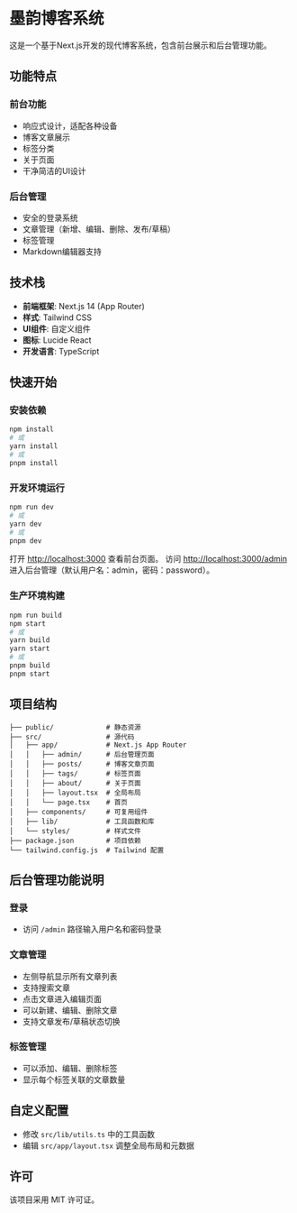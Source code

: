 # 墨韵博客系统

这是一个基于Next.js开发的现代博客系统，包含前台展示和后台管理功能。

## 功能特点

### 前台功能
- 响应式设计，适配各种设备
- 博客文章展示
- 标签分类
- 关于页面
- 干净简洁的UI设计

### 后台管理
- 安全的登录系统
- 文章管理（新增、编辑、删除、发布/草稿）
- 标签管理
- Markdown编辑器支持

## 技术栈

- **前端框架**: Next.js 14 (App Router)
- **样式**: Tailwind CSS
- **UI组件**: 自定义组件
- **图标**: Lucide React
- **开发语言**: TypeScript

## 快速开始

### 安装依赖

```bash
npm install
# 或
yarn install
# 或
pnpm install
```

### 开发环境运行

```bash
npm run dev
# 或
yarn dev
# 或
pnpm dev
```

打开 [http://localhost:3000](http://localhost:3000) 查看前台页面。
访问 [http://localhost:3000/admin](http://localhost:3000/admin) 进入后台管理（默认用户名：admin，密码：password）。

### 生产环境构建

```bash
npm run build
npm start
# 或
yarn build
yarn start
# 或
pnpm build
pnpm start
```

## 项目结构

```
├── public/             # 静态资源
├── src/                # 源代码
│   ├── app/            # Next.js App Router
│   │   ├── admin/      # 后台管理页面
│   │   ├── posts/      # 博客文章页面
│   │   ├── tags/       # 标签页面
│   │   ├── about/      # 关于页面
│   │   ├── layout.tsx  # 全局布局
│   │   └── page.tsx    # 首页
│   ├── components/     # 可复用组件
│   ├── lib/            # 工具函数和库
│   └── styles/         # 样式文件
├── package.json        # 项目依赖
└── tailwind.config.js  # Tailwind 配置
```

## 后台管理功能说明

### 登录
- 访问 `/admin` 路径输入用户名和密码登录

### 文章管理
- 左侧导航显示所有文章列表
- 支持搜索文章
- 点击文章进入编辑页面
- 可以新建、编辑、删除文章
- 支持文章发布/草稿状态切换

### 标签管理
- 可以添加、编辑、删除标签
- 显示每个标签关联的文章数量

## 自定义配置

- 修改 `src/lib/utils.ts` 中的工具函数
- 编辑 `src/app/layout.tsx` 调整全局布局和元数据

## 许可

该项目采用 MIT 许可证。
